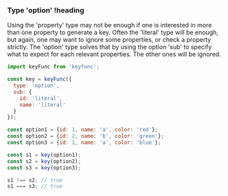 ### Type 'option' !heading

Using the 'property' type may not be enough if one is interested in more than one property to generate a key. Often the 'literal' type will be enough, but again, one may want to ignore some properties, or check a property strictly. The 'option' type solves that by using the option 'sub' to specify what to expect for each relevant properties. The other ones will be ignored.

```js
import keyFunc from 'keyfunc';

const key = keyFunc({
  type: 'option',
  sub: {
    id: 'literal',
    name: 'literal'
  }
});

const option1 = {id: 1, name: 'a', color: 'red'};
const option2 = {id: 2, name: 'b', color: 'green'};
const option3 = {id: 1, name: 'a', color: 'blue'};

const s1 = key(option1);
const s2 = key(option2);
const s3 = key(option3);

s1 !== s2; // true
s1 === s3; // true
```
